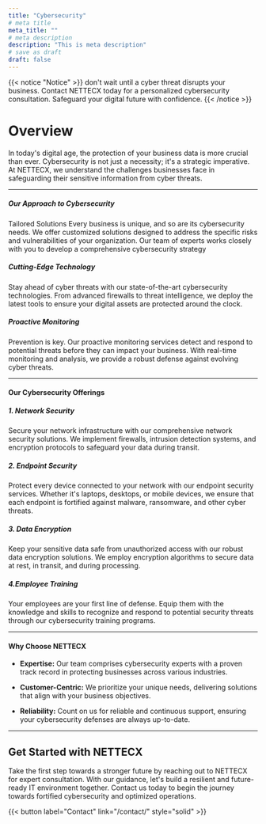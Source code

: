 ```yaml
---
title: "Cybersecurity"
# meta title
meta_title: ""
# meta description
description: "This is meta description"
# save as draft
draft: false
---
```

{{< notice "Notice" >}}
don't wait until a cyber threat disrupts your business. Contact NETTECX today for a personalized cybersecurity consultation. Safeguard your digital future with confidence.
{{< /notice >}}
# Overview

In today's digital age, the protection of your business data is more crucial than ever. Cybersecurity is not just a necessity; it's a strategic imperative. At NETTECX, we understand the challenges businesses face in safeguarding their sensitive information from cyber threats.

<hr>

##### Our Approach to Cybersecurity

 Tailored Solutions Every business is unique, and so are its cybersecurity needs. We offer customized solutions designed to address the specific risks and vulnerabilities of your organization. Our team of experts works closely with you to develop a comprehensive cybersecurity strategy


##### Cutting-Edge Technology

 Stay ahead of cyber threats with our state-of-the-art cybersecurity technologies. From advanced firewalls to threat intelligence, we deploy the latest tools to ensure your digital assets are protected around the clock.

##### Proactive Monitoring

Prevention is key. Our proactive monitoring services detect and respond to potential threats before they can impact your business. With real-time monitoring and analysis, we provide a robust defense against evolving cyber threats.

<hr>

#### Our Cybersecurity Offerings
##### 1. Network Security

Secure your network infrastructure with our comprehensive network security solutions. We implement firewalls, intrusion detection systems, and encryption protocols to safeguard your data during transit.

##### 2. Endpoint Security

Protect every device connected to your network with our endpoint security services. Whether it's laptops, desktops, or mobile devices, we ensure that each endpoint is fortified against malware, ransomware, and other cyber threats.

##### 3. Data Encryption

Keep your sensitive data safe from unauthorized access with our robust data encryption solutions. We employ encryption algorithms to secure data at rest, in transit, and during processing.

##### 4.Employee Training

Your employees are your first line of defense. Equip them with the knowledge and skills to recognize and respond to potential security threats through our cybersecurity training programs.

<hr>

#### Why Choose NETTECX
* **Expertise:** Our team comprises cybersecurity experts with a proven track record in protecting businesses across various industries.

* **Customer-Centric:** We prioritize your unique needs, delivering solutions that align with your business objectives.

* **Reliability:** Count on us for reliable and continuous support, ensuring your cybersecurity defenses are always up-to-date.

<hr>

## Get Started with NETTECX

Take the first step towards a stronger future by reaching out to NETTECX for expert consultation. With our guidance, let's build a resilient and future-ready IT environment together. Contact us today to begin the journey towards fortified cybersecurity and optimized operations.

{{< button label="Contact" link="/contact/" style="solid" >}}
